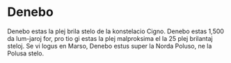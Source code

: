 # Denebo

Denebo estas la plej brila stelo de la konstelacio Cigno. Denebo estas 1,500 da
lum-jaroj for, pro tio gi estas la plej malproksima el la 25 plej brilantaj
steloj. Se vi logus en Marso, Denebo estus super la Norda Poluso, ne la Polusa
stelo.

